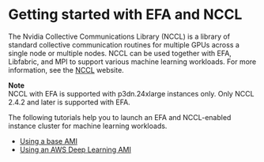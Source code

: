 # Getting started with EFA and NCCL<a name="efa-start-nccl"></a>

The Nvidia Collective Communications Library \(NCCL\) is a library of standard collective communication routines for multiple GPUs across a single node or multiple nodes\. NCCL can be used together with EFA, Libfabric, and MPI to support various machine learning workloads\. For more information, see the [NCCL](https://developer.nvidia.com/nccl) website\.

**Note**  
NCCL with EFA is supported with p3dn\.24xlarge instances only\.
Only NCCL 2\.4\.2 and later is supported with EFA\.

The following tutorials help you to launch an EFA and NCCL\-enabled instance cluster for machine learning workloads\.
+ [Using a base AMI](efa-start-nccl-base.md)
+ [Using an AWS Deep Learning AMI](efa-start-nccl-dlami.md)